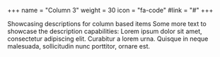 +++
  name = "Column 3"
  weight = 30
  icon = "fa-code"
  #link = "#"
+++

 
  Showcasing descriptions for column based items
  Some more text to showcase the description capabilities:
  Lorem ipsum dolor sit amet, consectetur adipiscing elit.
  Curabitur a lorem urna.
  Quisque in neque malesuada, sollicitudin nunc porttitor, ornare est.
 